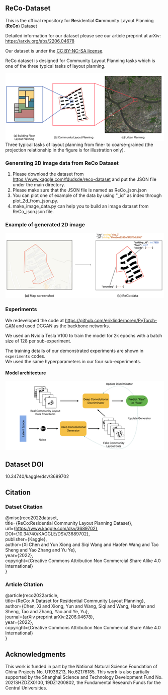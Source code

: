 ## ReCo-Dataset
This is the offical repository for **Re**sidential **Co**mmunity Layout Planning (**ReCo**) Dataset

Detailed information for our dataset please see our article preprint at arXiv: https://arxiv.org/abs/2206.04678

Our dataset is under the [CC BY-NC-SA license](https://creativecommons.org/licenses/by-nc-sa/4.0/).

ReCo dataset is designed for Community Layout Planning tasks which is one of the three typical tasks of layout planning.

![image](https://github.com/FDUDSDE/ReCo-Dataset/blob/main/images/tasks.png)
Three typical tasks of layout planning from fine- to coarse-grained (the projection relationship in the figure is for illustration only).

### Generating 2D image data from ReCo Dataset
1. Please download the dataset from https://www.kaggle.com/fdudsde/reco-dataset and put the JSON file under the main directory.
2. Please make sure that the JSON file is named as ReCo_json.json
3. You can plot one of example of the data by using "_id" as index through plot_2d_from_json.py.
4. make_image_data.py can help you to build an image dataset from ReCo_json.json file.

### Example of generated 2D image
![image](https://github.com/FDUDSDE/ReCo-Dataset/blob/main/images/data_example.png)

### Experiments
We redeveloped the code at https://github.com/eriklindernoren/PyTorch-GAN and used DCGAN as the backbone networks.

We used an Nvidia Tesla V100 to train the model for 2k epochs with a batch size of 128 per sub-experiment.

The training details of our demonstrated experiments are shown in `experiments` codes. \
We used the same hyperparameters in our four sub-experiments.

#### Model architecture
![image](https://github.com/FDUDSDE/ReCo-Dataset/blob/main/images/model.png)

## Dataset DOI
10.34740/kaggle/dsv/3689702

## Citation
### Datset Citation
@misc{reco2022dataset, \
  title={ReCo:Residential Community Layout Planning Dataset}, \
  url={https://www.kaggle.com/dsv/3689702}, \
  DOI={10.34740/KAGGLE/DSV/3689702}, \
  publisher={Kaggle}, \
  author={Xi Chen and Yun Xiong and Siqi Wang and Haofen Wang and Tao Sheng and Yao Zhang and Yu Ye}, \
  year={2022}, \
  copyright={Creative Commons Attribution Non Commercial Share Alike 4.0 International}\
}
 
### Article Citation
@article{reco2022article,\
  title={ReCo: A Dataset for Residential Community Layout Planning},\
  author={Chen, Xi and Xiong, Yun and Wang, Siqi and Wang, Haofen and Sheng, Tao and Zhang, Yao and Ye, Yu},\
  journal={arXiv preprint arXiv:2206.04678},\
  year={2022},\
  copyright={Creative Commons Attribution Non Commercial Share Alike 4.0 International}\
}


## Acknowledgments
This work is funded in part by the National Natural Science Foundation of China Projects No. U1936213, No.62176185. This work is also partially supported by the Shanghai Science and Technology Development Fund No. 2021SHZDZX0100, 19DZ1200802, the Fundamental Research Funds for the Central Universities.
